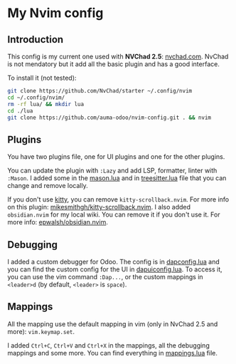 # My Nvim config 

## Introduction

This config is my current one used with **NVChad 2.5**: [nvchad.com](https://nvchad.com/). NvChad is not mendatory but it add all the basic plugin and has a good interface.

To install it (not tested):
```bash
git clone https://github.com/NvChad/starter ~/.config/nvim
cd ~/.config/nvim/
rm -rf lua/ && mkdir lua
cd ./lua
git clone https://github.com/auma-odoo/nvim-config.git . && nvim
```

## Plugins

You have two plugins file, one for UI plugins and one for the other plugins.

You can update the plugin with `:Lazy` and add LSP, formatter, linter with `:Mason`. I added some in the [mason.lua](configs\mason.lua) and in [treesitter.lua](configs/treesitter.lua) file that you can change and remove locally.

If you don't use [kitty](https://sw.kovidgoyal.net/kitty/), you can remove `kitty-scrollback.nvim`. For more info on this plugin: [mikesmithgh/kitty-scrollback.nvim](https://github.com/mikesmithgh/kitty-scrollback.nvim).
I also added `obsidian.nvim` for my local wiki. You can remove it if you don't use it. For more info: [epwalsh/obsidian.nvim](https://github.com/epwalsh/obsidian.nvim).

## Debugging

I added a custom debugger for Odoo. The config is in [dapconfig.lua](configs/dapconfig.lua) and you can find the custom config for the UI in [dapuiconfig.lua](configs/dapuiconfig.lua). To access it, you can use the vim command `:Dap...`, or the custom mappings in `<leader>d` (by default, `<leader>` is `space`). 

## Mappings

All the mapping use the default mapping in vim (only in NvChad 2.5 and more): `vim.keymap.set`.

I added `Ctrl+C`, `Ctrl+V` and `Ctrl+X` in the mappings, all the debugging mappings and some more. You can find everything in [mappings.lua](mappings.lua) file.
